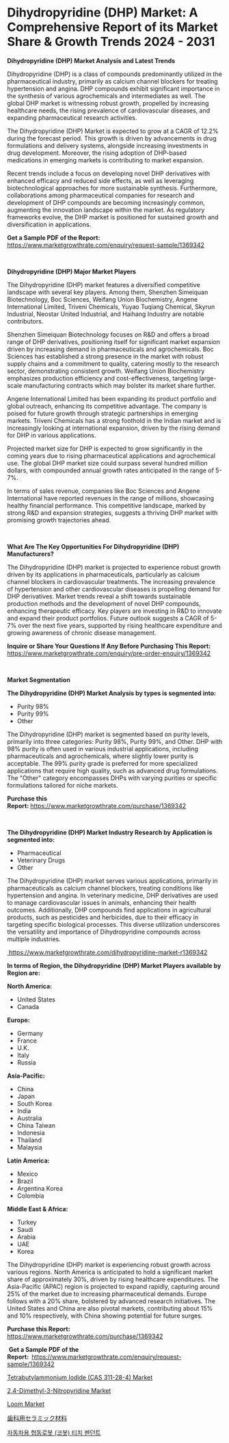 <p><h1>Dihydropyridine (DHP) Market: A Comprehensive Report of its Market Share & Growth Trends 2024 - 2031</h1></p><p><strong>Dihydropyridine (DHP) Market Analysis and Latest Trends</strong></p>
<p><p>Dihydropyridine (DHP) is a class of compounds predominantly utilized in the pharmaceutical industry, primarily as calcium channel blockers for treating hypertension and angina. DHP compounds exhibit significant importance in the synthesis of various agrochemicals and intermediates as well. The global DHP market is witnessing robust growth, propelled by increasing healthcare needs, the rising prevalence of cardiovascular diseases, and expanding pharmaceutical research activities.</p><p>The Dihydropyridine (DHP) Market is expected to grow at a CAGR of 12.2% during the forecast period. This growth is driven by advancements in drug formulations and delivery systems, alongside increasing investments in drug development. Moreover, the rising adoption of DHP-based medications in emerging markets is contributing to market expansion. </p><p>Recent trends include a focus on developing novel DHP derivatives with enhanced efficacy and reduced side effects, as well as leveraging biotechnological approaches for more sustainable synthesis. Furthermore, collaborations among pharmaceutical companies for research and development of DHP compounds are becoming increasingly common, augmenting the innovation landscape within the market. As regulatory frameworks evolve, the DHP market is positioned for sustained growth and diversification in applications.</p></p>
<p><strong>Get a Sample PDF of the Report:&nbsp;</strong> <a href="https://www.marketgrowthrate.com/enquiry/request-sample/1369342">https://www.marketgrowthrate.com/enquiry/request-sample/1369342</a></p>
<p>&nbsp;</p>
<p><strong>Dihydropyridine (DHP) Major Market Players</strong></p>
<p><p>The Dihydropyridine (DHP) market features a diversified competitive landscape with several key players. Among them, Shenzhen Simeiquan Biotechnology, Boc Sciences, Weifang Union Biochemistry, Angene International Limited, Triveni Chemicals, Yuyao Tuqiang Chemical, Skyrun Industrial, Neostar United Industrial, and Haihang Industry are notable contributors.</p><p>Shenzhen Simeiquan Biotechnology focuses on R&D and offers a broad range of DHP derivatives, positioning itself for significant market expansion driven by increasing demand in pharmaceuticals and agrochemicals. Boc Sciences has established a strong presence in the market with robust supply chains and a commitment to quality, catering mostly to the research sector, demonstrating consistent growth. Weifang Union Biochemistry emphasizes production efficiency and cost-effectiveness, targeting large-scale manufacturing contracts which may bolster its market share further.</p><p>Angene International Limited has been expanding its product portfolio and global outreach, enhancing its competitive advantage. The company is poised for future growth through strategic partnerships in emerging markets. Triveni Chemicals has a strong foothold in the Indian market and is increasingly looking at international expansion, driven by the rising demand for DHP in various applications.</p><p>Projected market size for DHP is expected to grow significantly in the coming years due to rising pharmaceutical applications and agrochemical use. The global DHP market size could surpass several hundred million dollars, with compounded annual growth rates anticipated in the range of 5-7%.</p><p>In terms of sales revenue, companies like Boc Sciences and Angene International have reported revenues in the range of millions, showcasing healthy financial performance. This competitive landscape, marked by strong R&D and expansion strategies, suggests a thriving DHP market with promising growth trajectories ahead.</p></p>
<p>&nbsp;</p>
<p><strong>What Are The Key Opportunities For Dihydropyridine (DHP) Manufacturers?</strong></p>
<p><p>The Dihydropyridine (DHP) market is projected to experience robust growth driven by its applications in pharmaceuticals, particularly as calcium channel blockers in cardiovascular treatments. The increasing prevalence of hypertension and other cardiovascular diseases is propelling demand for DHP derivatives. Market trends reveal a shift towards sustainable production methods and the development of novel DHP compounds, enhancing therapeutic efficacy. Key players are investing in R&D to innovate and expand their product portfolios. Future outlook suggests a CAGR of 5-7% over the next five years, supported by rising healthcare expenditure and growing awareness of chronic disease management.</p></p>
<p><strong>Inquire or Share Your Questions If Any Before Purchasing This Report:</strong> <a href="https://www.marketgrowthrate.com/enquiry/pre-order-enquiry/1369342">https://www.marketgrowthrate.com/enquiry/pre-order-enquiry/1369342</a></p>
<p>&nbsp;</p>
<p><strong>Market Segmentation</strong></p>
<p><strong>The Dihydropyridine (DHP) Market Analysis by types is segmented into:</strong></p>
<p><ul><li>Purity 98%</li><li>Purity 99%</li><li>Other</li></ul></p>
<p><p>The Dihydropyridine (DHP) market is segmented based on purity levels, primarily into three categories: Purity 98%, Purity 99%, and Other. DHP with 98% purity is often used in various industrial applications, including pharmaceuticals and agrochemicals, where slightly lower purity is acceptable. The 99% purity grade is preferred for more specialized applications that require high quality, such as advanced drug formulations. The "Other" category encompasses DHPs with varying purities or specific formulations tailored for niche markets.</p></p>
<p><strong>Purchase this Report:&nbsp;</strong><a href="https://www.marketgrowthrate.com/purchase/1369342">https://www.marketgrowthrate.com/purchase/1369342</a></p>
<p>&nbsp;</p>
<p><strong>The Dihydropyridine (DHP) Market Industry Research by Application is segmented into:</strong></p>
<p><ul><li>Pharmaceutical</li><li>Veterinary Drugs</li><li>Other</li></ul></p>
<p><p>The Dihydropyridine (DHP) market serves various applications, primarily in pharmaceuticals as calcium channel blockers, treating conditions like hypertension and angina. In veterinary medicine, DHP derivatives are used to manage cardiovascular issues in animals, enhancing their health outcomes. Additionally, DHP compounds find applications in agricultural products, such as pesticides and herbicides, due to their efficacy in targeting specific biological processes. This diverse utilization underscores the versatility and importance of Dihydropyridine compounds across multiple industries.</p></p>
<p><a href="https://www.marketgrowthrate.com/dihydropyridine-market-r1369342">&nbsp;https://www.marketgrowthrate.com/dihydropyridine-market-r1369342</a></p>
<p><strong>In terms of Region, the Dihydropyridine (DHP) Market Players available by Region are:</strong></p>
<p>
    <p> <strong> North America: </strong>
        <ul>
            <li>United States</li>
            <li>Canada</li>
        </ul>
        </p> 
    <p> <strong> Europe: </strong>
        <ul>
            <li>Germany</li>
            <li>France</li>
            <li>U.K.</li>
            <li>Italy</li>
            <li>Russia</li>
        </ul>
        </p> 
    <p> <strong> Asia-Pacific: </strong>
        <ul>
            <li>China</li>
            <li>Japan</li>
            <li>South Korea</li>
            <li>India</li>
            <li>Australia</li>
            <li>China Taiwan</li>
            <li>Indonesia</li>
            <li>Thailand</li>
            <li>Malaysia</li>
        </ul>
        </p> 
    <p> <strong> Latin America: </strong>
        <ul>
            <li>Mexico</li>
            <li>Brazil</li>
            <li>Argentina Korea</li>
            <li>Colombia</li>
        </ul>
        </p> 
    <p> <strong> Middle East & Africa: </strong>
        <ul>
            <li>Turkey</li>
            <li>Saudi</li>
            <li>Arabia</li>
            <li>UAE</li>
            <li>Korea</li>
        </ul>
    </p>
    </p>
<p><p>The Dihydropyridine (DHP) market is experiencing robust growth across various regions. North America is anticipated to hold a significant market share of approximately 30%, driven by rising healthcare expenditures. The Asia-Pacific (APAC) region is projected to expand rapidly, capturing around 25% of the market due to increasing pharmaceutical demands. Europe follows with a 20% share, bolstered by advanced research initiatives. The United States and China are also pivotal markets, contributing about 15% and 10% respectively, with China showing potential for future surges.</p></p>
<p><strong>Purchase this Report: </strong><a href="https://www.marketgrowthrate.com/purchase/1369342">https://www.marketgrowthrate.com/purchase/1369342</a></p>
<p>&nbsp;<strong>Get a Sample PDF of the Report:&nbsp;&nbsp;</strong><a href="https://www.marketgrowthrate.com/enquiry/request-sample/1369342">https://www.marketgrowthrate.com/enquiry/request-sample/1369342</a></p>
<p><strong></strong></p>
<p><p><a href="https://issuu.com/reportprime-2/docs/tetrabutylammonium-iodide-cas-311-2_44e60b218d12f0">Tetrabutylammonium Iodide (CAS 311-28-4) Market</a></p><p><a href="https://github.com/RoccoManning/Market-Research-Report-List-7/blob/main/24-dimethyl-3-nitropyridine-market.md">2,4-Dimethyl-3-Nitropyridine Market</a></p><p><a href="https://www.linkedin.com/pulse/market-insights-global-loom-forecast-innovation-trends-2024-1y6jc?trackingId=N9uXRPNJSsWallJ3WQu4aw%3D%3D">Loom Market</a></p><p><a href="https://medium.com/@raap8632/%E3%82%B0%E3%83%AD%E3%83%BC%E3%83%90%E3%83%AB%E6%AD%AF%E7%A7%91%E7%94%A8%E3%82%BB%E3%83%A9%E3%83%9F%E3%83%83%E3%82%AF%E6%9D%90%E6%96%99%E5%B8%82%E5%A0%B4%E3%82%BB%E3%82%AF%E3%82%BF%E3%83%BC-%E7%A8%AE%E9%A1%9E-%E7%94%A8%E9%80%94-%E5%B8%82%E5%A0%B4%E3%83%97%E3%83%AC%E3%82%A4%E3%83%A4%E3%83%BC%E3%81%AE%E6%88%A6%E7%95%A5-%E5%9C%B0%E5%9F%9F%E3%81%AE%E6%88%90%E9%95%B7%E3%82%A4%E3%83%B3%E3%82%B5%E3%82%A4%E3%83%88-%E3%81%8A%E3%82%88%E3%81%B3%E5%B0%86%E6%9D%A5%E3%81%AE%E4%BA%88%E6%B8%AC-2024%E5%B9%B4-2031%E5%B9%B4-f10371323e75?postPublishedType=repub">歯科用セラミック材料</a></p><p><a href="https://medium.com/@terrellmend76/%EC%8B%9C%EC%9E%A5-%EB%A6%AC%EB%8D%94%EC%99%80-%EB%82%99%EC%98%A4%EC%9E%90-%EC%9E%90%EB%8F%99%EC%B0%A8-%EC%8B%9C%EC%9E%A5-%EA%B2%BD%ED%96%A5-%EB%B0%8F-%EC%98%88%EC%B8%A1%EC%9D%84-%EC%9C%84%ED%95%9C-%EA%B8%80%EB%A1%9C%EB%B2%8C-%ED%98%91%EB%8F%99-%EB%A1%9C%EB%B4%87-cobot-%EA%B5%90%EC%9C%A1-%ED%8E%9C%EB%8D%98%ED%8A%B8-2024-2031-9384ec574806?postPublishedType=repub">자동차용 협동로봇 (코봇) 티치 펜던트</a></p></p>